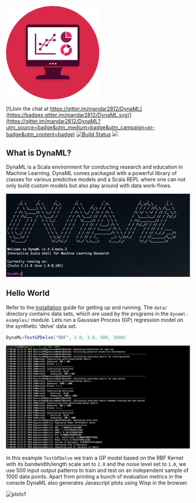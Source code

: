 <img src="images/dynaml_logo.png" alt="DynaML Logo" style="width: 256px;"/>


[![Join the chat at https://gitter.im/mandar2812/DynaML](https://badges.gitter.im/mandar2812/DynaML.svg)](https://gitter.im/mandar2812/DynaML?utm_source=badge&utm_medium=badge&utm_campaign=pr-badge&utm_content=badge)
[![Build Status](https://travis-ci.org/transcendent-ai-labs/DynaML.svg?branch=master)](https://travis-ci.org/transcendent-ai-labs/DynaML)
[![](https://jitpack.io/v/mandar2812/DynaML.svg)](https://jitpack.io/#mandar2812/DynaML)


## What is DynaML?

DynaML is a Scala environment for conducting research and education in Machine Learning. DynaML comes packaged with a powerful library of classes for various predictive models and a Scala REPL where one can not only build custom models but also play around with data work-flows.

![dynaml](images/screenshot.png)

## Hello World

Refer to the [installation](installation/installation.md) guide for getting up and running. The `data/` directory contains data sets, which are used by the programs in the `dynaml-examples/` module. Lets run a Gaussian Process (GP) regression model on the synthetic 'delve' data set.

```scala
DynaML>TestGPDelve("RBF", 2.0, 1.0, 500, 1000)
```

![dynaml](images/screenshot-delve.png)

In this example `TestGPDelve` we train a GP model based on the RBF Kernel with its bandwidth/length scale set to `2.0` and the noise level set to `1.0`, we use 500 input output patterns to train and test on an independent sample of 1000 data points. Apart from printing a bunch of evaluation metrics in the console DynaML also generates Javascript plots using Wisp in the browser.

![plots1](https://cloud.githubusercontent.com/assets/1389553/13259040/ff9bfa84-da55-11e5-9325-f58a73ebf532.png)
